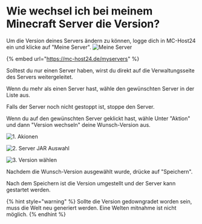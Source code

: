 # Wie wechsel ich bei meinem Minecraft Server die Version?

Um die Version deines Servers ändern zu können, logge dich in MC-Host24 ein und klicke auf "Meine Server".
![Meine Server](https://github.com/Jodonodo/Bilder/blob/main/Meine_Server.png)

{% embed url="https://mc-host24.de/myservers" %}

Solltest du nur einen Server haben, wirst du direkt auf die Verwaltungsseite des Servers weitergeleitet.

Wenn du mehr als einen Server hast, wähle den gewünschten Server in der Liste aus.

Falls der Server noch nicht gestoppt ist, stoppe den Server.

Wenn du auf den gewünschten Server geklickt hast, wähle Unter "Aktion" und dann "Version wechseln" deine Wunsch-Version aus.

![1. Akionen](https://github.com/Jodonodo/Bilder/blob/main/Serverversion_wechseln.png)

![2. Server JAR Auswahl](https://github.com/Jodonodo/Bilder/blob/main/Verschiedene_Versionen.png)

![3. Version wählen](https://github.com/Jodonodo/Bilder/blob/main/Version_Auswahl.png)

Nachdem die Wunsch-Version ausgewählt wurde, drücke auf "Speichern".

Nach dem Speichern ist die Version umgestellt und der Server kann gestartet werden.

{% hint style="warning" %}
Sollte die Version gedowngradet worden sein, muss die Welt neu generiert werden. Eine Welten mitnahme ist nicht möglich.
{% endhint %}
